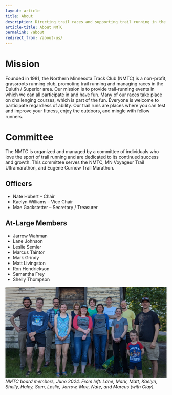 ```yaml
---
layout: article
title: About
description: Directing trail races and supporting trail running in the Duluth / Superior area since 1981.
article-title: About NMTC
permalink: /about
redirect_from: /about-us/
---
```

# Mission

Founded in 1981, the Northern Minnesota Track Club (NMTC) is a non-profit, grassroots running club, promoting trail running and managing races in the Duluth / Superior area. Our mission is to provide trail-running events in which we can all participate in and have fun. Many of our races take place on challenging courses, which is part of the fun. Everyone is welcome to participate regardless of ability. Our trail runs are places where you can test and improve your fitness, enjoy the outdoors, and mingle with fellow runners.

# Committee

The NMTC is organized and managed by a committee of individuals who love the sport of trail running and are dedicated to its continued success and growth. This committee serves the NMTC, MN Voyageur Trail Ultramarathon, and Eugene Curnow Trail Marathon.

## Officers

* Nate Hubert – Chair
* Kaelyn Williams – Vice Chair
* Mae Gackstetter – Secretary / Treasurer

## At-Large Members
* Jarrow Wahman
* Lane Johnson
* Leslie Semler
* Marcus Taintor
* Mark Grindy
* Matt Livingston
* Ron Hendrickson
* Samantha Frey
* Shelly Thompson

![NMTC board members](/img/nmtc-board.jpeg "NMTC board members")
_NMTC board members, June 2024. From left: Lane, Mark, Matt, Kaelyn, Shelly, Haley, Sam, Leslie, Jarrow, Mae, Nate, and Marcus (with Clay)._
